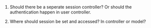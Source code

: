 1. Should there be a seperate session controller? Or should the authentication happen in user controller.

2. Where should session be set and accessed? In controller or model?